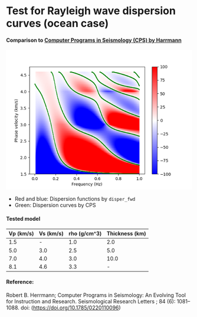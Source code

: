 # Test for Rayleigh wave dispersion curves (ocean case)
#### Comparison to [Computer Programs in Seismology (CPS) by Harrmann](http://www.eas.slu.edu/eqc/eqccps.html)

![Compalison](./rayleigh_test.png)

* Red and blue: Dispersion functions by `disper_fwd`
* Green: Dispersion curves by CPS

#### Tested model
|Vp (km/s)|Vs (km/s)|rho (g/cm^3)|Thickness (km)|
|:---|:---|:---|:---|
|1.5|-  |1.0|2.0|
|5.0|3.0|2.5|5.0|
|7.0|4.0|3.0|10.0|
|8.1|4.6|3.3|-|

#### Reference:

Robert B. Herrmann; Computer Programs in Seismology: An Evolving Tool for Instruction and Research. Seismological Research Letters ; 84 (6): 1081–1088. doi: (https://doi.org/10.1785/0220110096)
